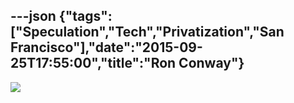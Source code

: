 ---json
{"tags":["Speculation","Tech","Privatization","San Francisco"],"date":"2015-09-25T17:55:00","title":"Ron Conway"}
---

![](/assets/uploads/Screen+Shot+2015-09-25+at+4.17.45+PM.png)